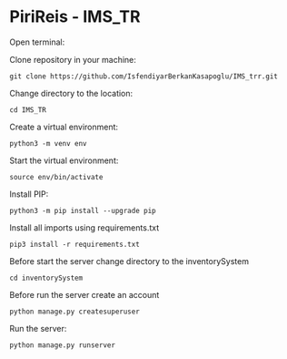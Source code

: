 # PiriReis - IMS_TR


Open terminal:

Clone repository in your machine:
```
git clone https://github.com/IsfendiyarBerkanKasapoglu/IMS_trr.git
```

Change directory to the location:
```
cd IMS_TR
```

Create a virtual environment:
``` 
python3 -m venv env
```

Start the virtual environment:
```
source env/bin/activate
```
Install PIP:
```
python3 -m pip install --upgrade pip
```

Install all imports using requirements.txt
```
pip3 install -r requirements.txt 
```

Before start the server change directory to the inventorySystem
```
cd inventorySystem
```

Before run the server create an account
```
python manage.py createsuperuser
```

Run the server:
```
python manage.py runserver
```

